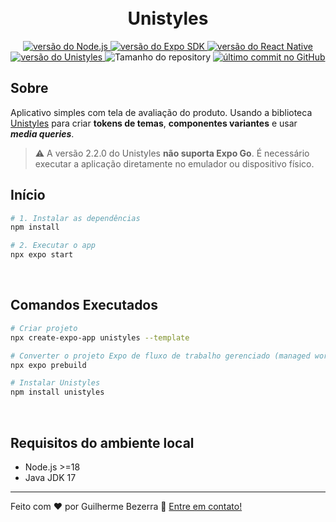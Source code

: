<h1 align="center">
    <br>
    Unistyles
</h1>

<p align="center">
  <a href="https://nodejs.org">
    <img alt="versão do Node.js" src="https://img.shields.io/badge/node.js-v20.11.0-43853D?style=flat&logo=node.js&logoColor=white&labelColor=43853D&color=5a5a5a">
  </a>

  <a href="https://expo.dev">
    <img alt="versão do Expo SDK" src="https://img.shields.io/badge/expo--sdk-v50.0.4-blue?logo=expo&labelColor=20232A&color=5a5a5a">
  </a>

  <a href="https://reactnative.dev">
    <img alt="versão do React Native" src="https://img.shields.io/badge/react--native-v0.73.2-blue?logo=react&labelColor=20232A&color=5a5a5a">
  </a>

  <a href="https://reactnativeunistyles.vercel.app">
    <img alt="versão do Unistyles" src="https://img.shields.io/badge/unistyles-v2.2.0-blue?logo=react-native-unistyles&labelColor=20232A&color=5a5a5a">
  </a>

  <img alt="Tamanho do repository " src="https://img.shields.io/github/repo-size/gbdsantos/ignite.svg">

  <a href="https://github.com/gbdsantos/ignite/commits/master">
    <img alt="último commit no GitHub" src="https://img.shields.io/github/last-commit/gbdsantos/ignite.svg">
  </a>
</p>

## Sobre

Aplicativo simples com tela de avaliação do produto. Usando a biblioteca [Unistyles](https://reactnativeunistyles.vercel.app "react-native-unistyles - Aumente o nível do StyleSheet do React Native!") para criar **tokens de temas**, **componentes variantes** e usar ***media queries***.

> ⚠️ A versão 2.2.0 do Unistyles **não suporta Expo Go**. É necessário executar a aplicação diretamente no emulador ou dispositivo físico.

## Início

```bash
# 1. Instalar as dependências
npm install

# 2. Executar o app
npx expo start
```

<br>

## Comandos Executados

```bash
# Criar projeto
npx create-expo-app unistyles --template

# Converter o projeto Expo de fluxo de trabalho gerenciado (managed workflow) para fluxo de trabalho básico (bare workflow)
npx expo prebuild

# Instalar Unistyles
npm install unistyles
```

<br>

## Requisitos do ambiente local

- Node.js >=18
- Java JDK 17

---

Feito com ♥ por Guilherme Bezerra :wave: [Entre em contato!](https://www.linkedin.com/in/gbdsantos)
